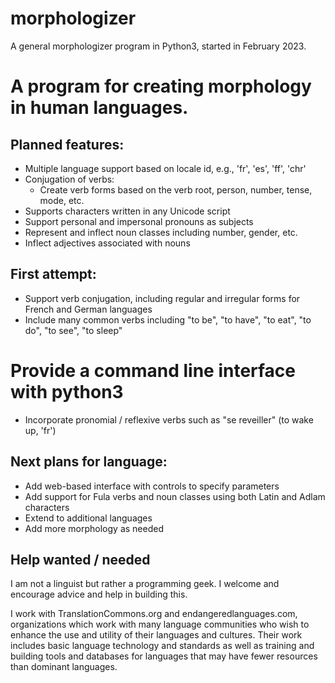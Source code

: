 # morphologizer
A general morphologizer program in Python3, started in February 2023.

# A program for creating morphology in human languages.

## Planned features:
* Multiple language support based on locale id, e.g., 'fr', 'es', 'ff', 'chr'
* Conjugation of verbs:
  * Create verb forms based on the verb root, person, number, tense, mode, etc.
* Supports characters written in any Unicode script
* Support personal and impersonal pronouns as subjects
* Represent and inflect noun classes including number, gender, etc.
* Inflect adjectives associated with nouns

## First attempt:
* Support verb conjugation, including regular and irregular forms for French and German languages
* Include many common verbs including "to be", "to have", "to eat", "to do", "to see", "to sleep"
# Provide a command line interface with python3
* Incorporate pronomial / reflexive verbs such as "se reveiller" (to wake up, 'fr')

## Next plans for language:
* Add web-based interface with controls to specify parameters
* Add support for Fula verbs and noun classes using both Latin and Adlam characters
* Extend to additional languages
* Add more morphology as needed

## Help wanted / needed
I am not a linguist but rather a programming geek. I welcome and encourage advice and help in building this.

I work with TranslationCommons.org and endangeredlanguages.com, organizations which work with many language communities who wish to enhance
the use and utility of their languages and cultures. Their work includes basic language technology and standards as well as training and
building tools and databases for languages that may have fewer resources than dominant languages.
